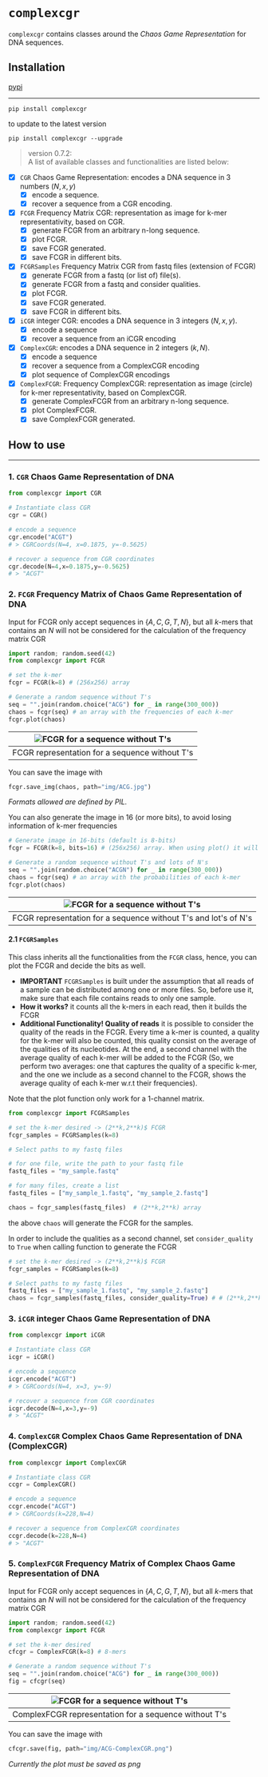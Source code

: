 # `complexcgr` 
`complexcgr` contains classes around the *Chaos Game Representation* for DNA sequences.

## Installation
[pypi](https://pypi.org/project/complexcgr/)
___
```shell
pip install complexcgr
```

to update to the latest version
```shell
pip install complexcgr --upgrade
```

> version 0.7.2:  
A list of available classes and functionalities are listed below:
- [x] `CGR`  Chaos Game Representation: encodes a DNA sequence in 3 numbers $(N,x,y)$
  - [x] encode a sequence.
  - [x] recover a sequence from a CGR encoding.
- [x] `FCGR` Frequency Matrix CGR: representation as image for k-mer representativity, based on CGR.
  - [x] generate FCGR from an arbitrary n-long sequence.
  - [x] plot FCGR.
  - [x] save FCGR generated.
  - [x] save FCGR in different bits.
- [x] `FCGRSamples` Frequency Matrix CGR from fastq files (extension of FCGR)
  - [x] generate FCGR from a fastq (or list of) file(s).
  - [x] generate FCGR from a fastq and consider qualities.
  - [x] plot FCGR.
  - [x] save FCGR generated.
  - [x] save FCGR in different bits.
- [x] `iCGR` integer CGR: encodes a DNA sequence in 3 integers $(N,x,y)$. 
  - [x] encode a sequence
  - [x] recover a sequence from an iCGR encoding
- [x] `ComplexCGR`: encodes a DNA sequence in 2 integers $(k,N)$.
  - [x] encode a sequence
  - [x] recover a sequence from a ComplexCGR encoding
  - [x] plot sequence of ComplexCGR encodings 
- [x] `ComplexFCGR`: Frequency ComplexCGR: representation as image (circle) for k-mer representativity, based on ComplexCGR.
  - [x] generate ComplexFCGR from an arbitrary n-long sequence.
  - [x] plot ComplexFCGR.
  - [x] save ComplexFCGR generated.

## How to use
___
### 1. `CGR` Chaos Game Representation of DNA 
```python
from complexcgr import CGR

# Instantiate class CGR
cgr = CGR()

# encode a sequence
cgr.encode("ACGT")
# > CGRCoords(N=4, x=0.1875, y=-0.5625)

# recover a sequence from CGR coordinates
cgr.decode(N=4,x=0.1875,y=-0.5625)
# > "ACGT"
```

### 2. `FCGR` Frequency Matrix of Chaos Game Representation of DNA
Input for FCGR only accept sequences in $\{A,C,G,T,N\}$, but all $k$-mers that contains an $N$ 
will not be considered for the calculation of the frequency matrix CGR
```python
import random; random.seed(42)
from complexcgr import FCGR

# set the k-mer
fcgr = FCGR(k=8) # (256x256) array

# Generate a random sequence without T's
seq = "".join(random.choice("ACG") for _ in range(300_000))
chaos = fcgr(seq) # an array with the frequencies of each k-mer
fcgr.plot(chaos)
```
| ![FCGR for a sequence without T's](img/CGA.jpg) |
|:--:|
|FCGR representation for a sequence without T's|


You can save the image with
```python
fcgr.save_img(chaos, path="img/ACG.jpg")
```
*Formats allowed are defined by PIL.*

You can also generate the image in 16 (or more bits), to avoid losing information of k-mer frequencies
```python
# Generate image in 16-bits (default is 8-bits)
fcgr = FCGR(k=8, bits=16) # (256x256) array. When using plot() it will be rescaled to [0,65535] colors
```


```python
# Generate a random sequence without T's and lots of N's
seq = "".join(random.choice("ACGN") for _ in range(300_000))
chaos = fcgr(seq) # an array with the probabilities of each k-mer
fcgr.plot(chaos)
```


|![FCGR for a sequence without T's](img/CGAN.jpg)|
|:--:|
|FCGR representation for a sequence without T's and lot's of N's|


#### 2.1 `FCGRSamples`
This class inherits all the functionalities from the `FCGR` class, hence, you can 
plot the FCGR and decide the bits as well. 
- **IMPORTANT** `FCGRSamples` is built under the assumption that all reads of a sample can be 
distributed among one or more files. So, before use it, make sure that each file contains reads 
to only one sample.
- **How it works?** it counts all the k-mers in each read, then it builds the FCGR
- **Additional Functionality! Quality of reads** it is possible to consider the quality of the reads in the FCGR. 
Every time a k-mer is counted, a quality for the k-mer will also be counted, this quality consist on the average of the qualities of its nucleotides. At the end, a second channel with the average quality of each k-mer will be added to the FCGR (So, we perform two averages: one that captures the quality of a specific k-mer, and the one we include as a second channel to the FCGR, shows the average quality of each k-mer w.r.t their frequencies).

Note that the plot function only work for a 1-channel matrix. 

```python
from complexcgr import FCGRSamples

# set the k-mer desired -> (2**k,2**k)$ FCGR
fcgr_samples = FCGRSamples(k=8)

# Select paths to my fastq files

# for one file, write the path to your fastq file
fastq_files = "my_sample.fastq"

# for many files, create a list
fastq_files = ["my_sample_1.fastq", "my_sample_2.fastq"]

chaos = fcgr_samples(fastq_files)  # (2**k,2**k) array
```
the above `chaos` will generate the FCGR for the samples. 

In order to include the qualities as a second channel, set `consider_quality` to `True` when calling function 
to generate the FCGR 
```python 
# set the k-mer desired -> (2**k,2**k)$ FCGR
fcgr_samples = FCGRSamples(k=8)

# Select paths to my fastq files
fastq_files = ["my_sample_1.fastq", "my_sample_2.fastq"]
chaos = fcgr_samples(fastq_files, consider_quality=True) # # (2**k,2**k,2) array
```

### 3. `iCGR` integer Chaos Game Representation of DNA 
```python
from complexcgr import iCGR

# Instantiate class CGR
icgr = iCGR()

# encode a sequence
icgr.encode("ACGT")
# > CGRCoords(N=4, x=3, y=-9)

# recover a sequence from CGR coordinates
icgr.decode(N=4,x=3,y=-9)
# > "ACGT"
```

### 4. `ComplexCGR` Complex Chaos Game Representation of DNA (ComplexCGR)

```python
from complexcgr import ComplexCGR

# Instantiate class CGR
ccgr = ComplexCGR()

# encode a sequence
ccgr.encode("ACGT")
# > CGRCoords(k=228,N=4)

# recover a sequence from ComplexCGR coordinates
ccgr.decode(k=228,N=4)
# > "ACGT"

```

### 5. `ComplexFCGR` Frequency Matrix of Complex Chaos Game Representation of DNA
Input for FCGR only accept sequences in $\{A,C,G,T,N\}$, but all $k$-mers that contains an $N$ 
will not be considered for the calculation of the frequency matrix CGR
```python
import random; random.seed(42)
from complexcgr import FCGR

# set the k-mer desired
cfcgr = ComplexFCGR(k=8) # 8-mers

# Generate a random sequence without T's
seq = "".join(random.choice("ACG") for _ in range(300_000))
fig = cfcgr(seq)

```
| ![FCGR for a sequence without T's](img/ACG-ComplexCGR.png) |
|:--:|
|ComplexFCGR representation for a sequence without T's|


You can save the image with
```python
cfcgr.save(fig, path="img/ACG-ComplexCGR.png")
```
*Currently the plot must be saved as png*


